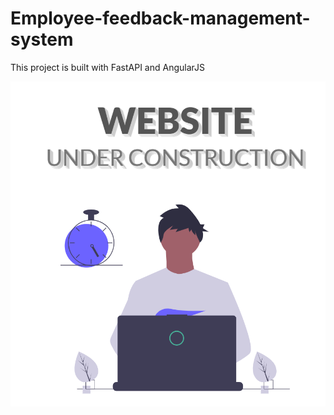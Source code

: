 # Employee-feedback-management-system

This project is built with FastAPI and AngularJS

<!-- Insert Image -->
![Website Under Construction](./construction.png)